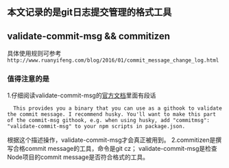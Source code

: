 ## 本文记录的是git日志提交管理的格式工具
## validate-commit-msg && commitizen

具体使用规则可参考 `http://www.ruanyifeng.com/blog/2016/01/commit_message_change_log.html`
### **值得注意的是**

1.仔细阅读validate-commit-msg的[官方文档](https://github.com/conventional-changelog/validate-commit-msg)里面有段话
  ```
    This provides you a binary that you can use as a githook to validate the commit message. I recommend husky. You'll want to make this part of the commit-msg githook, e.g. when using husky, add "commitmsg": "validate-commit-msg" to your npm scripts in package.json.
  ```
  根据这个描述操作，validate-commit-msg才会真正被用到。
2.commitizen是撰写合格commit message的工具，命令是git cz；
  validate-commit-msg是检查Node项目的commit message是否符合格式的工具。
